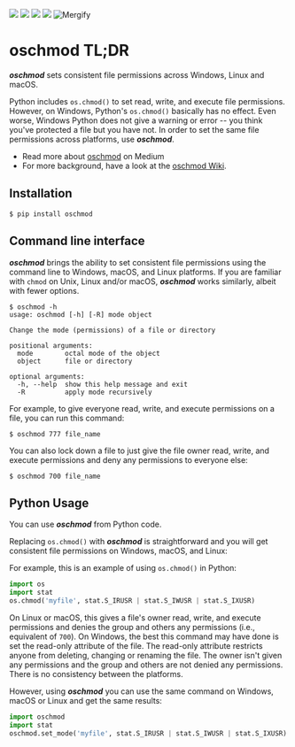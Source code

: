<p>
    <a href="./LICENSE" alt="License">
        <img src="https://img.shields.io/github/license/YakDriver/oschmod.svg" /></a>
    <a href="http://travis-ci.org/YakDriver/oschmod" alt="Build status">
        <img src="https://travis-ci.org/YakDriver/oschmod.svg?branch=master" /></a>
    <a href="https://pypi.python.org/pypi/oschmod" alt="Python versions">
        <img src="https://img.shields.io/pypi/pyversions/oschmod.svg" /></a>
    <a href="https://pypi.python.org/pypi/oschmod" alt="Version">
        <img src="https://img.shields.io/pypi/v/oschmod.svg" /></a>
    <img src="https://img.shields.io/endpoint.svg?url=https://gh.mergify.io/badges/YakDriver/oschmod" alt="Mergify"/>
</p>

# oschmod TL;DR

***oschmod*** sets consistent file permissions across Windows, Linux and macOS.

Python includes `os.chmod()` to set read, write, and execute file permissions. However, on Windows, Python's `os.chmod()` basically has no effect. Even worse, Windows Python does not give a warning or error -- you think you've protected a file but you have not. In order to set the same file permissions across platforms, use ***oschmod***.

* Read more about [oschmod](https://medium.com/@dirk.avery/securing-files-on-windows-macos-and-linux-7b2b9899992) on Medium
* For more background, have a look at the [oschmod Wiki](https://github.com/YakDriver/oschmod/wiki).

## Installation

```console
$ pip install oschmod
```

## Command line interface

***oschmod*** brings the ability to set consistent file permissions using the command line to Windows, macOS, and Linux platforms. If you are familiar with `chmod` on Unix, Linux and/or macOS, ***oschmod*** works similarly, albeit with fewer options. 

```console
$ oschmod -h
usage: oschmod [-h] [-R] mode object

Change the mode (permissions) of a file or directory

positional arguments:
  mode        octal mode of the object
  object      file or directory

optional arguments:
  -h, --help  show this help message and exit
  -R          apply mode recursively
```

For example, to give everyone read, write, and execute permissions on a file, you can run this command:

```console
$ oschmod 777 file_name
```

You can also lock down a file to just give the file owner read, write, and execute permissions and deny any permissions to everyone else:

```console
$ oschmod 700 file_name
```

## Python Usage

You can use ***oschmod*** from Python code.

Replacing `os.chmod()` with ***oschmod*** is straightforward and you will get consistent file permissions on Windows, macOS, and Linux:

For example, this is an example of using `os.chmod()` in Python:

```python
import os
import stat
os.chmod('myfile', stat.S_IRUSR | stat.S_IWUSR | stat.S_IXUSR)
```

On Linux or macOS, this gives a file's owner read, write, and execute permissions and denies the group and others any permissions (i.e., equivalent of `700`). On Windows, the best this command may have done is set the read-only attribute of the file. The read-only attribute restricts anyone from deleting, changing or renaming the file. The owner isn't given any permissions and the group and others are not denied any permissions. There is no consistency between the platforms.

However, using ***oschmod*** you can use the same command on Windows, macOS or Linux and get the same results:

```python
import oschmod
import stat
oschmod.set_mode('myfile', stat.S_IRUSR | stat.S_IWUSR | stat.S_IXUSR)
```

